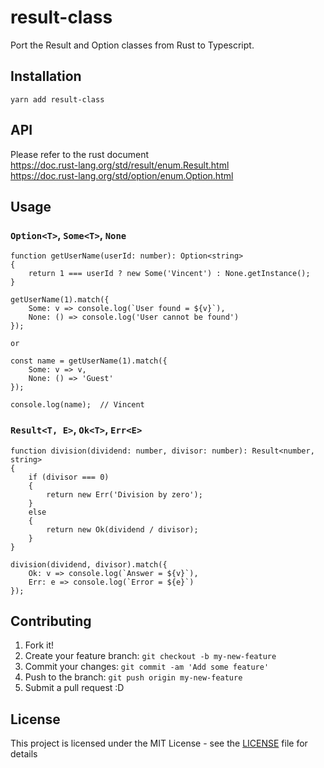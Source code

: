 # result-class

Port the Result and Option classes from Rust to Typescript.

## Installation

```
yarn add result-class
```

## API
Please refer to the rust document  
https://doc.rust-lang.org/std/result/enum.Result.html  
https://doc.rust-lang.org/std/option/enum.Option.html

## Usage

### `Option<T>`, `Some<T>`, `None`
```
function getUserName(userId: number): Option<string>
{
    return 1 === userId ? new Some('Vincent') : None.getInstance();
}

getUserName(1).match({
    Some: v => console.log(`User found = ${v}`),
    None: () => console.log('User cannot be found')
});

or

const name = getUserName(1).match({
    Some: v => v,
    None: () => 'Guest'
});

console.log(name);  // Vincent
```

### `Result<T, E>`, `Ok<T>`, `Err<E>`
```
function division(dividend: number, divisor: number): Result<number, string>
{
    if (divisor === 0)
    {
        return new Err('Division by zero');
    }
    else
    {
        return new Ok(dividend / divisor);
    }
}

division(dividend, divisor).match({
    Ok: v => console.log(`Answer = ${v}`),
    Err: e => console.log(`Error = ${e}`)
});
```

## Contributing

1. Fork it!
2. Create your feature branch: `git checkout -b my-new-feature`
3. Commit your changes: `git commit -am 'Add some feature'`
4. Push to the branch: `git push origin my-new-feature`
5. Submit a pull request :D

## License

This project is licensed under the MIT License - see the [LICENSE](LICENSE) file for details
